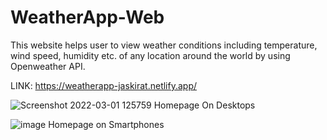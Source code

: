 # WeatherApp-Web

This website helps user to view weather conditions including temperature, wind speed, humidity etc. of any location around the world by using Openweather API.

LINK: https://weatherapp-jaskirat.netlify.app/

![Screenshot 2022-03-01 125759](https://user-images.githubusercontent.com/70444793/156124772-b7da9105-f37d-43ce-80db-8aff19ab391f.png)
Homepage On Desktops


![image](https://user-images.githubusercontent.com/70444793/156125113-9c8b5c8c-3137-4b5a-89b5-d554c15dd704.png)
Homepage on Smartphones

